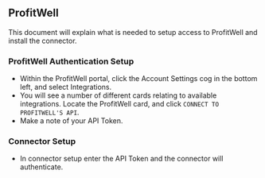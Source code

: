 
## ProfitWell ##

This document will explain what is needed to setup access to ProfitWell and install the connector.

### ProfitWell Authentication Setup ###
 * Within the ProfitWell portal, click the Account Settings cog in the bottom left, and select Integrations.
 * You will see a number of different cards relating to available integrations.  Locate the ProfitWell card, and click ``CONNECT TO PROFITWELL'S API``.
 * Make a note of your API Token.


### Connector Setup ###
 * In connector setup enter the API Token and the connector will authenticate.
